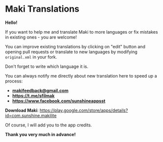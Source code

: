 # Maki Translations
**Hello!**

If you want to help me and translate Maki to more languages or fix mistakes in existing ones - you are welcome!

You can improve existing translations by clicking on "edit" button and opening pull requests or translate to new languages by modifying `original.xml` in your fork.

Don't forget to write which language it is. 

You can always notify me directly about new translation here to speed up a process:
- **makifeedback@gmail.com** 
- **https://t.me/sfilmak**
- **https://www.facebook.com/sunshineappsst**

**Download Maki**: https://play.google.com/store/apps/details?id=com.sunshine.makilite

Of course, I will add you to the app credits.

**Thank you very much in advance!**


